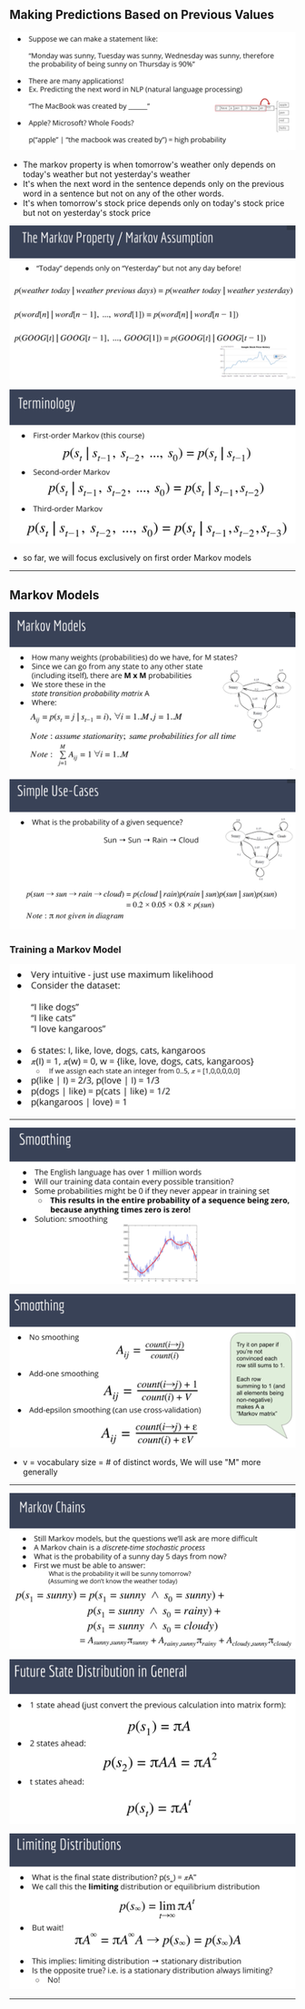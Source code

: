 ## Making Predictions Based on Previous Values

![](img/2020-11-12-01-43-01.png)

- The markov property is when tomorrow's weather only depends on today's weather but not yesterday's weather
- It's when the next word in the sentence depends only on the previous word in a sentence but not on any of 
  the other words.
- It's when tomorrow's stock price depends only on today's stock price but not on yesterday's stock price

![](img/2020-11-12-01-47-16.png)

![](img/2020-11-12-01-50-11.png)

- so far, we will focus exclusively on first order Markov models

---


## Markov Models

![](img/2020-11-12-01-55-51.png)

![](img/2020-11-12-01-59-58.png)

### Training a Markov Model

![](img/2020-11-12-21-03-01.png)

---


![](img/2020-11-12-21-35-42.png)

![](img/2020-11-12-21-35-52.png)

- v = vocabulary size = # of distinct words,   We will use "M" more generally

---

![](img/2020-11-12-21-40-32.png)

![](img/2020-11-12-21-40-44.png)

![](img/2020-11-12-21-45-56.png)

---






















